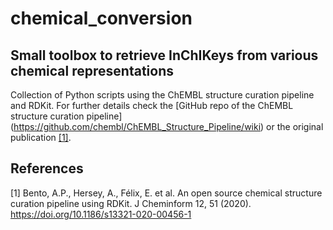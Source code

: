 # chemical_conversion
## Small toolbox to retrieve InChIKeys from various chemical representations 
Collection of Python scripts using the ChEMBL structure curation pipeline and RDKit. 
For further details check the [GitHub repo of the ChEMBL structure curation pipeline] (https://github.com/chembl/ChEMBL_Structure_Pipeline/wiki) or the original publication [[1]](#1). 


## References
<a id="1">[1]</a> 
Bento, A.P., Hersey, A., Félix, E. et al. An open source chemical structure curation pipeline using RDKit. J Cheminform 12, 51 (2020). https://doi.org/10.1186/s13321-020-00456-1
